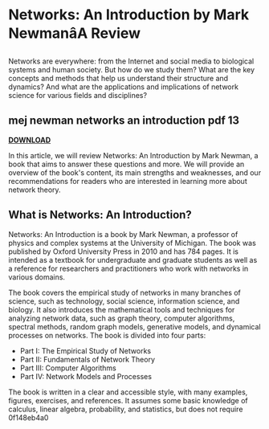 # Networks: An Introduction by Mark NewmanâA Review

Networks are everywhere: from the Internet and social media to biological systems and human society. But how do we study them? What are the key concepts and methods that help us understand their structure and dynamics? And what are the applications and implications of network science for various fields and disciplines?

## mej newman networks an introduction pdf 13


[**DOWNLOAD**](https://vercupalo.blogspot.com/?d=2tLY7C)



In this article, we will review Networks: An Introduction by Mark Newman, a book that aims to answer these questions and more. We will provide an overview of the book's content, its main strengths and weaknesses, and our recommendations for readers who are interested in learning more about network theory.

## What is Networks: An Introduction?

Networks: An Introduction is a book by Mark Newman, a professor of physics and complex systems at the University of Michigan. The book was published by Oxford University Press in 2010 and has 784 pages. It is intended as a textbook for undergraduate and graduate students as well as a reference for researchers and practitioners who work with networks in various domains.

The book covers the empirical study of networks in many branches of science, such as technology, social science, information science, and biology. It also introduces the mathematical tools and techniques for analyzing network data, such as graph theory, computer algorithms, spectral methods, random graph models, generative models, and dynamical processes on networks. The book is divided into four parts:

- Part I: The Empirical Study of Networks
- Part II: Fundamentals of Network Theory
- Part III: Computer Algorithms
- Part IV: Network Models and Processes

The book is written in a clear and accessible style, with many examples, figures, exercises, and references. It assumes some basic knowledge of calculus, linear algebra, probability, and statistics, but does not require
 0f148eb4a0
